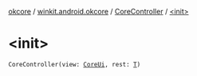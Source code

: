 [okcore](../../index.md) / [winkit.android.okcore](../index.md) / [CoreController](index.md) / [&lt;init&gt;](./-init-.md)

# &lt;init&gt;

`CoreController(view: `[`CoreUi`](../../winkit.android.okcore.uielements/-core-ui/index.md)`, rest: `[`T`](index.md#T)`)`